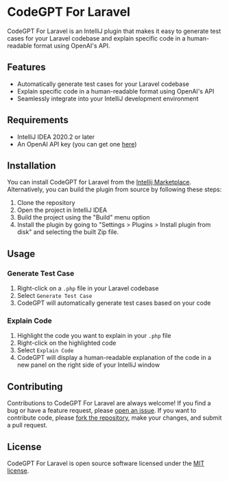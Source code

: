 # CodeGPT For Laravel

CodeGPT For Laravel is an IntelliJ plugin that makes it easy to generate test cases for your Laravel codebase and explain specific code in a human-readable format using OpenAI's API. 

## Features

- Automatically generate test cases for your Laravel codebase
- Explain specific code in a human-readable format using OpenAI's API
- Seamlessly integrate into your IntelliJ development environment

## Requirements

- IntelliJ IDEA 2020.2 or later
- An OpenAI API key (you can get one [here](https://platform.openai.com/account/api-keys))

## Installation
You can install CodeGPT for Laravel from the [Intellij Marketplace](https://plugins.jetbrains.com/plugin/21187-codegpt-for-laravel). Alternatively, you can build the plugin from source by following these steps:

1. Clone the repository
2. Open the project in IntelliJ IDEA
3. Build the project using the "Build" menu option
4. Install the plugin by going to "Settings > Plugins > Install plugin from disk" and selecting the built Zip file.

## Usage

### Generate Test Case

1. Right-click on a `.php` file in your Laravel codebase
2. Select `Generate Test Case`
3. CodeGPT will automatically generate test cases based on your code

### Explain Code

1. Highlight the code you want to explain in your `.php` file
2. Right-click on the highlighted code
3. Select `Explain Code`
4. CodeGPT will display a human-readable explanation of the code in a new panel on the right side of your IntelliJ window

## Contributing

Contributions to CodeGPT For Laravel are always welcome! If you find a bug or have a feature request, please [open an issue](https://github.com/rana01645/CodeGPT-Laravel/issues/new). If you want to contribute code, please [fork the repository](https://github.com/rana01645/CodeGPT-Laravel/fork), make your changes, and submit a pull request.

## License

CodeGPT For Laravel is open source software licensed under the [MIT license](https://opensource.org/licenses/MIT).
